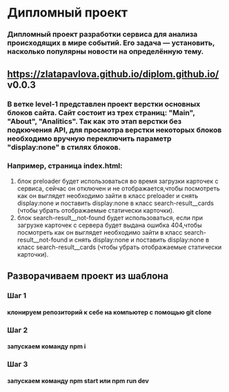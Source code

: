 # Дипломный проект
### Дипломный проект разработки сервиса для анализа происходящих в мире событий. Его задача — установить, насколько популярны новости на определённую тему.
## https://zlatapavlova.github.io/diplom.github.io/ v0.0.3
### В ветке level-1 представлен проект верстки основных блоков сайта. Сайт состоит из трех страниц: "Main", "About", "Analitics". Так как это этап верстки без подкючения API, для просмотра верстки некоторых блоков необходимо вручную переключить параметр "display:none" в стилях блоков.
### Например, cтраница index.html:
1) блок preloader будет использоваться во время загрузки карточек с сервиса, сейчас он отключен и не отображается,чтобы посмотреть как он выглядет необходимо зайти в класс preloader и снять display:none и поставить display:none в класс search-result__cards (чтобы убрать отображаемые статически карточки).
2) блок search-result__not-found будет использоваться, если при загрузке карточек с сервера будет выдана ошибка 404,чтобы посмотреть как он выглядет необходимо зайти в класс search-result__not-found и снять display:none и поставить display:none в класс search-result__cards (чтобы убрать отображаемые статически карточки).
## Разворачиваем проект из шаблона
### Шаг 1 
#### клонируем репозиторий к себе на компьютер с помощью git clone
### Шаг 2
#### запускаем команду npm i
### Шаг 3
#### запускаем команду npm start или npm run dev
